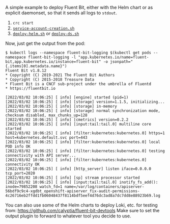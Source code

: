 A simple example to deploy Fluent Bit, either with the Helm chart or as explicit daemonset, so that it sends all logs to `stdout`.

1. `crc start`
2. [`service-account-creation.sh`](./service-account-creation.sh)
3. [`deploy-helm.sh`](./deploy-helm.sh) or [`deploy-ds.sh`](./deploy-ds.sh)

Now, just get the output from the pod:
```
$ kubectl logs --namespace fluent-bit-logging $(kubectl get pods --namespace fluent-bit-logging -l "app.kubernetes.io/name=fluent-bit,app.kubernetes.io/instance=fluent-bit" -o jsonpath="{.items[0].metadata.name}")
Fluent Bit v1.8.12
* Copyright (C) 2019-2021 The Fluent Bit Authors
* Copyright (C) 2015-2018 Treasure Data
* Fluent Bit is a CNCF sub-project under the umbrella of Fluentd
* https://fluentbit.io

[2022/03/02 10:06:25] [ info] [engine] started (pid=1)
[2022/03/02 10:06:25] [ info] [storage] version=1.1.5, initializing...
[2022/03/02 10:06:25] [ info] [storage] in-memory
[2022/03/02 10:06:25] [ info] [storage] normal synchronization mode, checksum disabled, max_chunks_up=128
[2022/03/02 10:06:25] [ info] [cmetrics] version=0.2.2
[2022/03/02 10:06:25] [ info] [input:tail:tail.0] multiline core started
[2022/03/02 10:06:25] [ info] [filter:kubernetes:kubernetes.0] https=1 host=kubernetes.default.svc port=443
[2022/03/02 10:06:25] [ info] [filter:kubernetes:kubernetes.0] local POD info OK
[2022/03/02 10:06:25] [ info] [filter:kubernetes:kubernetes.0] testing connectivity with API server...
[2022/03/02 10:06:25] [ info] [filter:kubernetes:kubernetes.0] connectivity OK
[2022/03/02 10:06:25] [ info] [http_server] listen iface=0.0.0.0 tcp_port=2020
[2022/03/02 10:06:25] [ info] [sp] stream processor started
[2022/03/02 10:06:25] [ info] [input:tail:tail.0] inotify_fs_add(): inode=79852208 watch_fd=1 name=/var/log/containers/apiserver-56bdf9c9c4-xgdbt_openshift-apiserver_fix-audit-permissions-4c26716eb2ffdd1fb06048437f8114bdf5eef4d76dc3ad8a7dc7dd8e88923b69.log
```

You can also use some of the Helm charts to deploy Loki, etc. for testing from: https://github.com/calyptia/fluent-bit-devtools
Make sure to set the output plugin to forward to whatever tool you decide to use.
